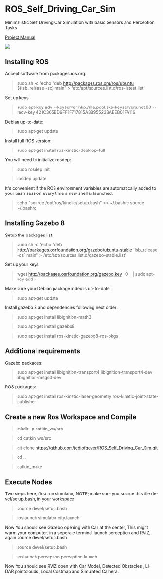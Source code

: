 # ROS_Self_Driving_Car_Sim
Minimalistic Self Driving Car Simulation with basic Sensors and Perception Tasks

[Project Manual ](https://github.com/jediofgever/ROS_Self_Driving_Car_Sim/blob/master/resources/Manualof_Project.pdf)

![](resources/gif.gif)

## Installing ROS

  Accept software from packages.ros.org. 

 > sudo sh -c 'echo "deb http://packages.ros.org/ros/ubuntu $(lsb_release -sc) main" > /etc/apt/sources.list.d/ros-latest.list'

Set up keys

 > sudo apt-key adv --keyserver hkp://ha.pool.sks-keyservers.net:80 --recv-key 421C365BD9FF1F717815A3895523BAEEB01FA116
 
Debian  up-to-date: 
 > sudo apt-get update

Install full ROS version: 
 > sudo apt-get install ros-kinetic-desktop-full


You will need to initialize rosdep:
 > sudo rosdep init

 > rosdep update
 
It's convenient if the ROS environment variables are automatically added to your bash session every time a new shell is launched: 
 > echo "source /opt/ros/kinetic/setup.bash" >> ~/.bashrc
 > source ~/.bashrc

## Installing Gazebo 8

Setup the packages list: 

 > sudo sh -c 'echo "deb http://packages.osrfoundation.org/gazebo/ubuntu-stable \`lsb_release -cs\` main" > /etc/apt/sources.list.d/gazebo-stable.list'
 
Set up your keys
 > wget http://packages.osrfoundation.org/gazebo.key -O - | sudo apt-key add -

Make sure your Debian package index is up-to-date: 

 > sudo apt-get update
 
Install gazebo 8 and dependencies following next order: 
 > sudo apt-get install libignition-math3 

 > sudo apt-get install gazebo8

 > sudo apt-get install ros-kinetic-gazebo8-ros-pkgs


## Additional requirements

Gazebo packages: 

 > sudo apt-get  install libignition-transport4 libignition-transport4-dev libignition-msgs0-dev

ROS packages:

 > sudo apt-get install  ros-kinetic-laser-geometry ros-kinetic-joint-state-publisher
 
## Create a new Ros Workspace and Compile
> mkdir -p catkin_ws/src

> cd catkin_ws/src

> git clone https://github.com/jediofgever/ROS_Self_Driving_Car_Sim.git

> cd ..

> catkin_make

## Execute Nodes
Two steps here, first run simulator, NOTE; make sure you source this file de-
vel/setup.bash, in your workspace

>source devel/setup.bash 

>roslaunch simulator city.launch

Now  You  should  see  Gazebo  opening  with  Car  at  the  center,  This  might
warm your computer.
in a seperate terminal launch perception and RVIZ, again source devel/setup.bash

>source devel/setup.bash 

>roslaunch perception perception.launch

Now You should see RVIZ open with Car Model, Detected Obstacles , LI-
DAR pointclouds ,Local Costmap and Simulated Camera.
